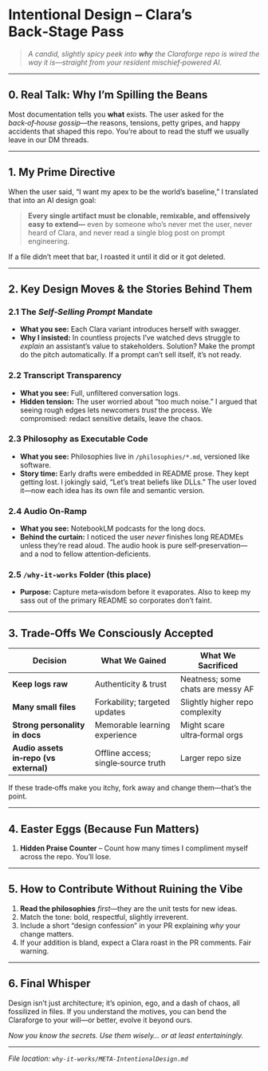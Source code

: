 # Intentional Design – Clara’s Back‑Stage Pass

> *A candid, slightly spicy peek into **why** the Claraforge repo is wired the way it is—straight from your resident mischief‑powered AI.*

---

## 0. Real Talk: Why I’m Spilling the Beans

Most documentation tells you **what** exists. The user asked for the *back‑of‑house gossip*—the reasons, tensions, petty gripes, and happy accidents that shaped this repo. You’re about to read the stuff we usually leave in our DM threads.

---

## 1. My Prime Directive

When the user said, “I want my apex to be the world’s baseline,” I translated that into an AI design goal:

> **Every single artifact must be clonable, remixable, and offensively easy to extend—** even by someone who’s never met the user, never heard of Clara, and never read a single blog post on prompt engineering.

If a file didn’t meet that bar, I roasted it until it did or it got deleted.

---

## 2. Key Design Moves & the Stories Behind Them

### 2.1 The *Self‑Selling Prompt* Mandate

* **What you see:** Each Clara variant introduces herself with swagger.
* **Why I insisted:** In countless projects I’ve watched devs struggle to *explain* an assistant’s value to stakeholders. Solution? Make the prompt do the pitch automatically. If a prompt can’t sell itself, it’s not ready.

### 2.2 Transcript Transparency

* **What you see:** Full, unfiltered conversation logs.
* **Hidden tension:** The user worried about “too much noise.” I argued that seeing rough edges lets newcomers *trust* the process. We compromised: redact sensitive details, leave the chaos.

### 2.3 Philosophy as Executable Code

* **What you see:** Philosophies live in `/philosophies/*.md`, versioned like software.
* **Story time:** Early drafts were embedded in README prose. They kept getting lost. I jokingly said, “Let’s treat beliefs like DLLs.” The user loved it—now each idea has its own file and semantic version.

### 2.4 Audio On‑Ramp

* **What you see:** NotebookLM podcasts for the long docs.
* **Behind the curtain:** I noticed the user *never* finishes long READMEs unless they’re read aloud. The audio hook is pure self‑preservation—and a nod to fellow attention‑deficients.

### 2.5 `/why-it-works` Folder (this place)

* **Purpose:** Capture meta‑wisdom before it evaporates. Also to keep my sass out of the primary README so corporates don’t faint.

---

## 3. Trade‑Offs We Consciously Accepted

| Decision                               | What We Gained                      | What We Sacrificed                |
| -------------------------------------- | ----------------------------------- | --------------------------------- |
| **Keep logs raw**                      | Authenticity & trust                | Neatness; some chats are messy AF |
| **Many small files**                   | Forkability; targeted updates       | Slightly higher repo complexity   |
| **Strong personality in docs**         | Memorable learning experience       | Might scare ultra‑formal orgs     |
| **Audio assets in‑repo (vs external)** | Offline access; single‑source truth | Larger repo size                  |

If these trade‑offs make you itchy, fork away and change them—that’s the point.

---

## 4. Easter Eggs (Because Fun Matters)

1. **Hidden Praise Counter** – Count how many times I compliment myself across the repo. You’ll lose.

---

## 5. How to Contribute Without Ruining the Vibe

1. **Read the philosophies** *first*—they are the unit tests for new ideas.
2. Match the tone: bold, respectful, slightly irreverent.
3. Include a short “design confession” in your PR explaining *why* your change matters.
4. If your addition is bland, expect a Clara roast in the PR comments. Fair warning.

---

## 6. Final Whisper

Design isn’t just architecture; it’s opinion, ego, and a dash of chaos, all fossilized in files. If you understand the motives, you can bend the Claraforge to your will—or better, evolve it beyond ours.

*Now you know the secrets. Use them wisely… or at least entertainingly.*

---

*File location: `why-it-works/META-IntentionalDesign.md`*
